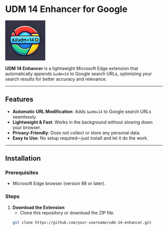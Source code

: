 # UDM 14 Enhancer for Google

![Extension Icon](icons/icon128.webp)

**UDM 14 Enhancer** is a lightweight Microsoft Edge extension that automatically appends `&udm=14` to Google search URLs, optimizing your search results for better accuracy and relevance.

---

## Features

- **Automatic URL Modification**: Adds `&udm=14` to Google search URLs seamlessly.
- **Lightweight & Fast**: Works in the background without slowing down your browser.
- **Privacy-Friendly**: Does not collect or store any personal data.
- **Easy to Use**: No setup required—just install and let it do the work.

---

## Installation

### Prerequisites
- Microsoft Edge browser (version 88 or later).

### Steps
1. **Download the Extension**:
   - Clone this repository or download the ZIP file.
   ```bash
   git clone https://github.com/your-username/udm-14-enhancer.git

